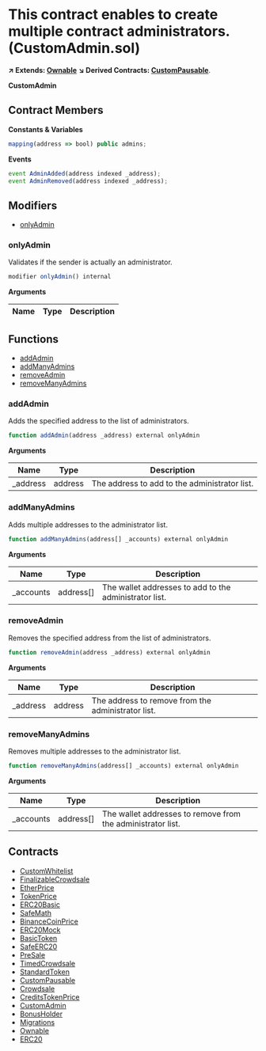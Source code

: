 ﻿# This contract enables to create multiple contract administrators. (CustomAdmin.sol)

**↗ Extends: [Ownable](Ownable.md)**
**↘ Derived Contracts: [CustomPausable](CustomPausable.md)**.

**CustomAdmin**

## Contract Members
**Constants & Variables**

```js
mapping(address => bool) public admins;
```

**Events**

```js
event AdminAdded(address indexed _address);
event AdminRemoved(address indexed _address);
```

## Modifiers

- [onlyAdmin](#onlyadmin)

### onlyAdmin

Validates if the sender is actually an administrator.

```js
modifier onlyAdmin() internal
```

**Arguments**

| Name        | Type           | Description  |
| ------------- |------------- | -----|

## Functions

- [addAdmin](#addadmin)
- [addManyAdmins](#addmanyadmins)
- [removeAdmin](#removeadmin)
- [removeManyAdmins](#removemanyadmins)

### addAdmin

Adds the specified address to the list of administrators.

```js
function addAdmin(address _address) external onlyAdmin
```

**Arguments**

| Name        | Type           | Description  |
| ------------- |------------- | -----|
| _address | address | The address to add to the administrator list. | 

### addManyAdmins

Adds multiple addresses to the administrator list.

```js
function addManyAdmins(address[] _accounts) external onlyAdmin
```

**Arguments**

| Name        | Type           | Description  |
| ------------- |------------- | -----|
| _accounts | address[] | The wallet addresses to add to the administrator list. | 

### removeAdmin

Removes the specified address from the list of administrators.

```js
function removeAdmin(address _address) external onlyAdmin
```

**Arguments**

| Name        | Type           | Description  |
| ------------- |------------- | -----|
| _address | address | The address to remove from the administrator list. | 

### removeManyAdmins

Removes multiple addresses to the administrator list.

```js
function removeManyAdmins(address[] _accounts) external onlyAdmin
```

**Arguments**

| Name        | Type           | Description  |
| ------------- |------------- | -----|
| _accounts | address[] | The wallet addresses to remove from the administrator list. | 

## Contracts

- [CustomWhitelist](CustomWhitelist.md)
- [FinalizableCrowdsale](FinalizableCrowdsale.md)
- [EtherPrice](EtherPrice.md)
- [TokenPrice](TokenPrice.md)
- [ERC20Basic](ERC20Basic.md)
- [SafeMath](SafeMath.md)
- [BinanceCoinPrice](BinanceCoinPrice.md)
- [ERC20Mock](ERC20Mock.md)
- [BasicToken](BasicToken.md)
- [SafeERC20](SafeERC20.md)
- [PreSale](PreSale.md)
- [TimedCrowdsale](TimedCrowdsale.md)
- [StandardToken](StandardToken.md)
- [CustomPausable](CustomPausable.md)
- [Crowdsale](Crowdsale.md)
- [CreditsTokenPrice](CreditsTokenPrice.md)
- [CustomAdmin](CustomAdmin.md)
- [BonusHolder](BonusHolder.md)
- [Migrations](Migrations.md)
- [Ownable](Ownable.md)
- [ERC20](ERC20.md)
